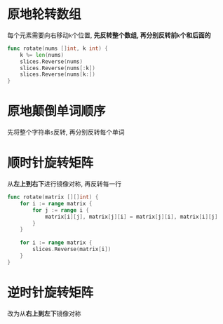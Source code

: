 # 原地轮转数组
每个元素需要向右移动`k`个位置,
**先反转整个数组, 再分别反转前`k`个和后面的**
```go
func rotate(nums []int, k int) {
	k %= len(nums)
	slices.Reverse(nums)
	slices.Reverse(nums[:k])
	slices.Reverse(nums[k:])
}
```

# 原地颠倒单词顺序
先将整个字符串`s`反转, 再分别反转每个单词

# 顺时针旋转矩阵
从**左上到右下**进行镜像对称, 再反转每一行
```go
func rotate(matrix [][]int) {
	for i := range matrix {
		for j := range i {
			matrix[i][j], matrix[j][i] = matrix[j][i], matrix[i][j]
		}
	}
	
	for i := range matrix {
		slices.Reverse(matrix[i])
	}
}
```

# 逆时针旋转矩阵
改为从**右上到左下**镜像对称